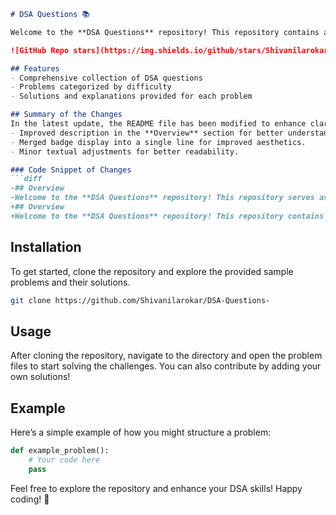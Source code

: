```markdown
# DSA Questions 📚

Welcome to the **DSA Questions** repository! This repository contains a variety of DSA problems categorized by difficulty level, aimed at helping developers enhance their data structures and algorithms skills.

![GitHub Repo stars](https://img.shields.io/github/stars/Shivanilarokar/DSA-Questions-) ![License](https://img.shields.io/badge/license-MIT-blue.svg)

## Features
- Comprehensive collection of DSA questions
- Problems categorized by difficulty
- Solutions and explanations provided for each problem

## Summary of the Changes
In the latest update, the README file has been modified to enhance clarity and presentation. Notable changes include:
- Improved description in the **Overview** section for better understanding.
- Merged badge display into a single line for improved aesthetics.
- Minor textual adjustments for better readability.

### Code Snippet of Changes
```diff
-## Overview
-Welcome to the **DSA Questions** repository! This repository serves as a comprehensive resource for anyone looking to improve their understanding of data structures and algorithms.
+## Overview
+Welcome to the **DSA Questions** repository! This repository contains a variety of DSA problems categorized by difficulty level, aimed at helping developers enhance their data structures and algorithms skills.
```

## Installation
To get started, clone the repository and explore the provided sample problems and their solutions.

```bash
git clone https://github.com/Shivanilarokar/DSA-Questions-
```

## Usage
After cloning the repository, navigate to the directory and open the problem files to start solving the challenges. You can also contribute by adding your own solutions!

## Example
Here’s a simple example of how you might structure a problem:

```python
def example_problem():
    # Your code here
    pass
```

Feel free to explore the repository and enhance your DSA skills! Happy coding! 🎉
```